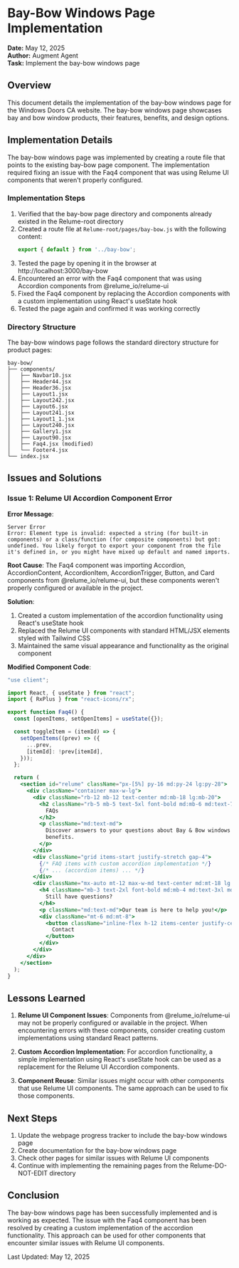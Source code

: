 # Bay-Bow Windows Page Implementation

**Date:** May 12, 2025  
**Author:** Augment Agent  
**Task:** Implement the bay-bow windows page

## Overview

This document details the implementation of the bay-bow windows page for the Windows Doors CA website. The bay-bow windows page showcases bay and bow window products, their features, benefits, and design options.

## Implementation Details

The bay-bow windows page was implemented by creating a route file that points to the existing bay-bow page component. The implementation required fixing an issue with the Faq4 component that was using Relume UI components that weren't properly configured.

### Implementation Steps

1. Verified that the bay-bow page directory and components already existed in the Relume-root directory
2. Created a route file at `Relume-root/pages/bay-bow.js` with the following content:
   ```javascript
   export { default } from '../bay-bow';
   ```
3. Tested the page by opening it in the browser at http://localhost:3000/bay-bow
4. Encountered an error with the Faq4 component that was using Accordion components from @relume_io/relume-ui
5. Fixed the Faq4 component by replacing the Accordion components with a custom implementation using React's useState hook
6. Tested the page again and confirmed it was working correctly

### Directory Structure

The bay-bow windows page follows the standard directory structure for product pages:

```
bay-bow/
├── components/
│   ├── Navbar10.jsx
│   ├── Header44.jsx
│   ├── Header36.jsx
│   ├── Layout1.jsx
│   ├── Layout242.jsx
│   ├── Layout6.jsx
│   ├── Layout241.jsx
│   ├── Layout1_1.jsx
│   ├── Layout240.jsx
│   ├── Gallery1.jsx
│   ├── Layout90.jsx
│   ├── Faq4.jsx (modified)
│   └── Footer4.jsx
└── index.jsx
```

## Issues and Solutions

### Issue 1: Relume UI Accordion Component Error

**Error Message**: 
```
Server Error
Error: Element type is invalid: expected a string (for built-in components) or a class/function (for composite components) but got: undefined. You likely forgot to export your component from the file it's defined in, or you might have mixed up default and named imports.
```

**Root Cause**: The Faq4 component was importing Accordion, AccordionContent, AccordionItem, AccordionTrigger, Button, and Card components from @relume_io/relume-ui, but these components weren't properly configured or available in the project.

**Solution**: 
1. Created a custom implementation of the accordion functionality using React's useState hook
2. Replaced the Relume UI components with standard HTML/JSX elements styled with Tailwind CSS
3. Maintained the same visual appearance and functionality as the original component

**Modified Component Code**:
```jsx
"use client";

import React, { useState } from "react";
import { RxPlus } from "react-icons/rx";

export function Faq4() {
  const [openItems, setOpenItems] = useState({});

  const toggleItem = (itemId) => {
    setOpenItems((prev) => ({
      ...prev,
      [itemId]: !prev[itemId],
    }));
  };

  return (
    <section id="relume" className="px-[5%] py-16 md:py-24 lg:py-28">
      <div className="container max-w-lg">
        <div className="rb-12 mb-12 text-center md:mb-18 lg:mb-20">
          <h2 className="rb-5 mb-5 text-5xl font-bold md:mb-6 md:text-7xl lg:text-8xl">
            FAQs
          </h2>
          <p className="md:text-md">
            Discover answers to your questions about Bay & Bow windows and their
            benefits.
          </p>
        </div>
        <div className="grid items-start justify-stretch gap-4">
          {/* FAQ items with custom accordion implementation */}
          {/* ... (accordion items) ... */}
        </div>
        <div className="mx-auto mt-12 max-w-md text-center md:mt-18 lg:mt-20">
          <h4 className="mb-3 text-2xl font-bold md:mb-4 md:text-3xl md:leading-[1.3] lg:text-4xl">
            Still have questions?
          </h4>
          <p className="md:text-md">Our team is here to help you!</p>
          <div className="mt-6 md:mt-8">
            <button className="inline-flex h-12 items-center justify-center rounded-lg bg-gray-800 px-6 text-center font-medium text-white transition-colors hover:bg-gray-900 focus-visible:outline-none focus-visible:ring-2 focus-visible:ring-ring focus-visible:ring-offset-2 disabled:pointer-events-none disabled:opacity-50">
              Contact
            </button>
          </div>
        </div>
      </div>
    </section>
  );
}
```

## Lessons Learned

1. **Relume UI Component Issues**: Components from @relume_io/relume-ui may not be properly configured or available in the project. When encountering errors with these components, consider creating custom implementations using standard React patterns.

2. **Custom Accordion Implementation**: For accordion functionality, a simple implementation using React's useState hook can be used as a replacement for the Relume UI Accordion components.

3. **Component Reuse**: Similar issues might occur with other components that use Relume UI components. The same approach can be used to fix those components.

## Next Steps

1. Update the webpage progress tracker to include the bay-bow windows page
2. Create documentation for the bay-bow windows page
3. Check other pages for similar issues with Relume UI components
4. Continue with implementing the remaining pages from the Relume-DO-NOT-EDIT directory

## Conclusion

The bay-bow windows page has been successfully implemented and is working as expected. The issue with the Faq4 component has been resolved by creating a custom implementation of the accordion functionality. This approach can be used for other components that encounter similar issues with Relume UI components.

Last Updated: May 12, 2025
